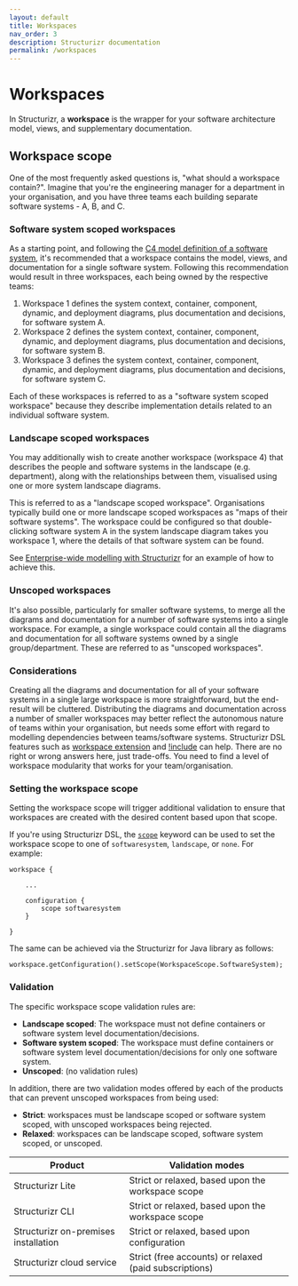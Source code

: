 ```yaml
---
layout: default
title: Workspaces
nav_order: 3
description: Structurizr documentation
permalink: /workspaces
---
```


# Workspaces

In Structurizr, a __workspace__ is the wrapper for your software architecture model, views, and supplementary documentation.

## Workspace scope

One of the most frequently asked questions is, "what should a workspace contain?".
Imagine that you're the engineering manager for a department in your organisation,
and you have three teams each building separate software systems - A, B, and C.

### Software system scoped workspaces

As a starting point, and following the [C4 model definition of a software system](https://c4model.com/#Abstractions),
it's recommended that a workspace contains the model, views, and documentation for a single software system.
Following this recommendation would result in three workspaces, each being owned by the respective teams:

1. Workspace 1 defines the system context, container, component, dynamic, and deployment diagrams, plus documentation and decisions, for software system A.
2. Workspace 2 defines the system context, container, component, dynamic, and deployment diagrams, plus documentation and decisions, for software system B.
3. Workspace 3 defines the system context, container, component, dynamic, and deployment diagrams, plus documentation and decisions, for software system C.

Each of these workspaces is referred to as a "software system scoped workspace" because they describe implementation details related to an individual software system.

### Landscape scoped workspaces

You may additionally wish to create another workspace (workspace 4) that describes the people and software systems in the landscape (e.g. department),
along with the relationships between them, visualised using one or more system landscape diagrams.

This is referred to as a "landscape scoped workspace". Organisations typically build one or more landscape scoped workspaces as "maps of their software systems".
The workspace could be configured so that double-clicking software system A in the system landscape diagram takes you workspace 1, where the details of that software system can be found.

See [Enterprise-wide modelling with Structurizr](https://github.com/structurizr/examples/tree/main/enterprise) for an example of how to achieve this.

### Unscoped workspaces

It's also possible, particularly for smaller software systems,
to merge all the diagrams and documentation for a number of software systems into a single workspace.
For example, a single workspace could contain all the diagrams and documentation for all software systems owned by a single group/department.
These are referred to as "unscoped workspaces".

### Considerations

Creating all the diagrams and documentation for all of your software systems in a single large workspace is more straightforward, but the end-result will be cluttered.
Distributing the diagrams and documentation across a number of smaller workspaces may better reflect the autonomous nature of teams within your organisation,
but needs some effort with regard to modelling dependencies between teams/software systems.
Structurizr DSL features such as [workspace extension](/dsl/cookbook/workspace-extension/) and [!include](/dsl/includes) can help.
There are no right or wrong answers here, just trade-offs.
You need to find a level of workspace modularity that works for your team/organisation.

### Setting the workspace scope

Setting the workspace scope will trigger additional validation to ensure that workspaces are created with the desired content based upon that scope.

If you're using Structurizr DSL, the [`scope`](/dsl/language#scope) keyword can be used to set the workspace scope to one of
`softwaresystem`, `landscape`, or `none`.
For example:

```
workspace {

    ...            
            
    configuration {
        scope softwaresystem
    }
            
}
```

The same can be achieved via the Structurizr for Java library as follows:

```
workspace.getConfiguration().setScope(WorkspaceScope.SoftwareSystem);
```

### Validation

The specific workspace scope validation rules are:

- __Landscape scoped__: The workspace must not define containers or software system level documentation/decisions.
- __Software system scoped__: The workspace must define containers or software system level documentation/decisions for only one software system.
- __Unscoped__: (no validation rules)

In addition, there are two validation modes offered by each of the products that can prevent unscoped workspaces from being used:

- __Strict__: workspaces must be landscape scoped or software system scoped, with unscoped workspaces being rejected.
- __Relaxed__: workspaces can be landscape scoped, software system scoped, or unscoped.

| Product                              | Validation modes                                       |
|--------------------------------------|--------------------------------------------------------|
| Structurizr Lite                     | Strict or relaxed, based upon the workspace scope      |
| Structurizr CLI                      | Strict or relaxed, based upon the workspace scope      |
| Structurizr on-premises installation | Strict or relaxed, based upon configuration            |
| Structurizr cloud service            | Strict (free accounts) or relaxed (paid subscriptions) |

